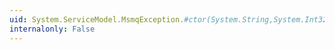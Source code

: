 ```yaml
---
uid: System.ServiceModel.MsmqException.#ctor(System.String,System.Int32)
internalonly: False
---
```

